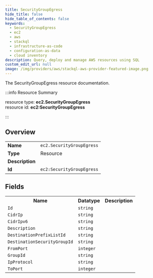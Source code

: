 ```yaml
---
title: SecurityGroupEgress
hide_title: false
hide_table_of_contents: false
keywords:
  - SecurityGroupEgress
  - ec2
  - aws
  - stackql
  - infrastructure-as-code
  - configuration-as-data
  - cloud inventory
description: Query, deploy and manage AWS resources using SQL
custom_edit_url: null
image: /img/providers/aws/stackql-aws-provider-featured-image.png
---
```

The SecurityGroupEgress resource documentation.

:::info Resource Summary

<div class="row">
<div class="providerDocColumn">
<span>resource type:&nbsp;<b>ec2.SecurityGroupEgress</b></span><br />
<span>resource id:&nbsp;<b>ec2:SecurityGroupEgress</b></span><br />
</div>
</div>

:::

## Overview
<table><tbody>
<tr><td><b>Name</b></td><td><code>ec2.SecurityGroupEgress</code></td></tr>
<tr><td><b>Type</b></td><td>Resource</td></tr>
<tr><td><b>Description</b></td><td></td></tr>
<tr><td><b>Id</b></td><td><code>ec2:SecurityGroupEgress</code></td></tr>
</tbody></table>

## Fields
<table><tbody>
<tr><th>Name</th><th>Datatype</th><th>Description</th></tr>
<tr><td><code>Id</code></td><td><code>string</code></td><td></td></tr><tr><td><code>CidrIp</code></td><td><code>string</code></td><td></td></tr><tr><td><code>CidrIpv6</code></td><td><code>string</code></td><td></td></tr><tr><td><code>Description</code></td><td><code>string</code></td><td></td></tr><tr><td><code>DestinationPrefixListId</code></td><td><code>string</code></td><td></td></tr><tr><td><code>DestinationSecurityGroupId</code></td><td><code>string</code></td><td></td></tr><tr><td><code>FromPort</code></td><td><code>integer</code></td><td></td></tr><tr><td><code>GroupId</code></td><td><code>string</code></td><td></td></tr><tr><td><code>IpProtocol</code></td><td><code>string</code></td><td></td></tr><tr><td><code>ToPort</code></td><td><code>integer</code></td><td></td></tr>
</tbody></table>